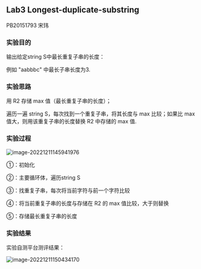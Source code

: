 ## Lab3 Longest-duplicate-substring

PB20151793 宋玮

### 实验目的

输出给定string S中最长重复子串的长度：

例如 "aabbbc" 中最长子串长度为3.



### 实验思路

用 R2 存储 max 值（最长重复子串的长度）；

遍历一遍 string S，每次找到一个重复子串，将其长度与 max 比较；如果比 max 值大，则用该重复子串的长度替换 R2 中存储的 max 值.



### 实验过程

![image-20221211145941976](C:\Users\宋玮\AppData\Roaming\Typora\typora-user-images\image-20221211145941976.png)

①：初始化

②：主要循环体，遍历string S

③：找重复子串，每次将当前字符与前一个字符比较

④：将当前重复子串的长度与存储在 R2 的 max 值比较，大于则替换

⑤：存储最长重复子串的长度

 

### 实验结果

实验自测平台测评结果：

![image-20221211150434170](C:\Users\宋玮\AppData\Roaming\Typora\typora-user-images\image-20221211150434170.png)